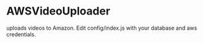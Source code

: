 # AWSVideoUploader

uploads videos to Amazon.
Edit config/index.js with your database and aws credentials.
